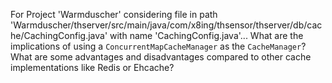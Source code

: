 For Project 'Warmduscher' considering file in path 'Warmduscher/thserver/src/main/java/com/x8ing/thsensor/thserver/db/cache/CachingConfig.java' with name 'CachingConfig.java'... What are the implications of using a `ConcurrentMapCacheManager` as the `CacheManager`? What are some advantages and disadvantages compared to other cache implementations like Redis or Ehcache?